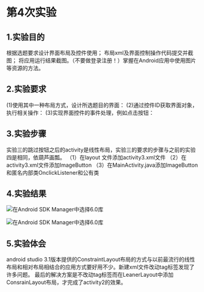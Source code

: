 # 第4次实验

## 1.实验目的

根据选题要求设计界面布局及控件使用；
布局xml及界面控制操作代码提交并截图；
将应用运行结果截图。（不要做登录注册！）掌握在Android应用中使用图片等资源的方法。

## 2.实验要求

(1)使用其中一种布局方式，设计所选题目的界面：
(2)通过控件ID获取界面对象，执行相关操作：
(3)实现界面控件的事件处理，例如点击按钮：


## 3.实验步骤

实验三的跳过按钮之后的activity是线性布局，实验三的要求的步骤与之前的实验四是相同，依葫芦画瓢。
（1）在layout 文件添加activity3.xml文件
（2）在activity3.xml文件添加ImageButton
（3）在MainActivity.java添加ImageButton和匿名内部类OnclickListener和公有类

## 4.实验结果
![在Android SDK Manager中选择6.0库](https://github.com/lazytea/android-labs-2018/blob/c6b335ae9a598d518b11f4a1de6aaa36b4e67fd8/soft1614080902311/test3.2.jpg "配置教育网下载代理")

![在Android SDK Manager中选择6.0库](https://github.com/lazytea/android-labs-2018/tree/d901c8b2f2f6d6e093a7599603d29681b1801be0/soft1614080902311/test4.jpg "配置教育网下载代理")

## 5.实验体会
android studio 3.1版本提供的ConstraintLayout布局的方式与以前最流行的线性布局和相对布局相结合的应用方式要好用不少。新建xml文件改动tag标签发现了许多问题。
最后的解决方案是不改动tag标签而在LeanerLayout中添加ConsrainLayout布局，才完成了activity2的效果。
